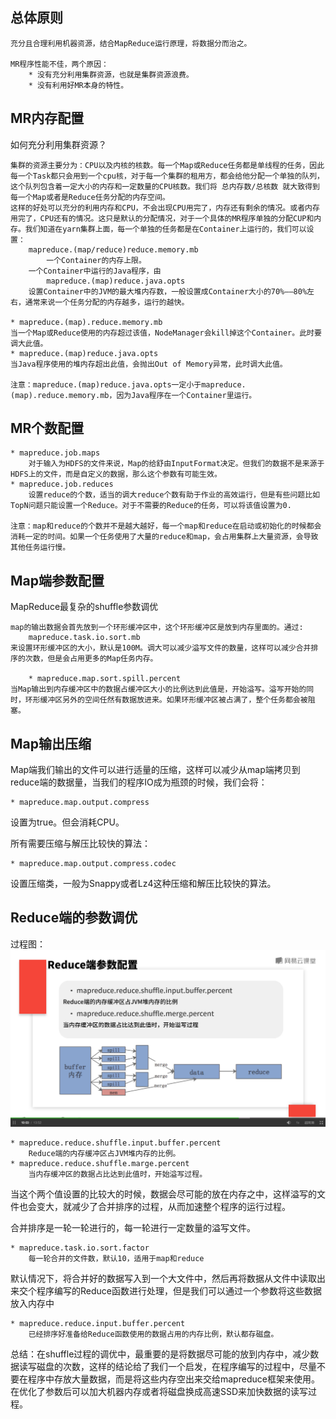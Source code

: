 ## 总体原则
	充分且合理利用机器资源，结合MapReduce运行原理，将数据分而治之。

	MR程序性能不佳，两个原因：
		* 没有充分利用集群资源，也就是集群资源浪费。
		* 没有利用好MR本身的特性。

## MR内存配置
如何充分利用集群资源？

	集群的资源主要分为：CPU以及内核的核数。每一个Map或Reduce任务都是单线程的任务，因此每一个Task都只会用到一个cpu核，对于每一个集群的租用方，都会给他分配一个单独的队列，这个队列包含着一定大小的内存和一定数量的CPU核数。我们将 总内存数/总核数 就大致得到每一个Map或者是Reduce任务分配的内存空间。  
	这样的好处可以充分的利用内存和CPU，不会出现CPU用完了，内存还有剩余的情况。或者内存用完了，CPU还有的情况。这只是默认的分配情况，对于一个具体的MR程序单独的分配CUP和内存。我们知道在yarn集群上面，每一个单独的任务都是在Container上运行的，我们可以设置：
		mapreduce.(map/reduce)reduce.memory.mb
			一个Container的内存上限。
		一个Container中运行的Java程序，由
			mapreduce.(map)reduce.java.opts
		设置Container中的JVM的最大堆内存数，一般设置成Container大小的70%——80%左右，通常来说一个任务分配的内存越多，运行的越快。

	* mapreduce.(map).reduce.memory.mb
	当一个Map或Reduce使用的内存超过该值，NodeManager会kill掉这个Container。此时要调大此值。
	* mapreduce.(map)reduce.java.opts
	当Java程序使用的堆内存超出此值，会抛出Out of Memory异常，此时调大此值。

	注意：mapreduce.(map)reduce.java.opts一定小于mapreduce.(map).reduce.memory.mb，因为Java程序在一个Container里运行。

## MR个数配置
	* mapreduce.job.maps
		对于输入为HDFS的文件来说，Map的给舒由InputFormat决定。但我们的数据不是来源于HDFS上的文件，而是自定义的数据，那么这个参数有可能生效。
	* mapreduce.job.reduces
		设置reduce的个数，适当的调大reduce个数有助于作业的高效运行，但是有些问题比如TopN问题只能设置一个Reduce。对于不需要的Reduce的任务，可以将该值设置为0.

	注意：map和reduce的个数并不是越大越好，每一个map和reduce在启动或初始化的时候都会消耗一定的时间。如果一个任务使用了大量的reduce和map，会占用集群上大量资源，会导致其他任务运行慢。

## Map端参数配置
MapReduce最复杂的shuffle参数调优

	map的输出数据会首先放到一个环形缓冲区中，这个环形缓冲区是放到内存里面的。通过:
		mapreduce.task.io.sort.mb
	来设置环形缓冲区的大小，默认是100M。调大可以减少溢写文件的数量，这样可以减少合并排序的次数，但是会占用更多的Map任务内存。
	
		* mapreduce.map.sort.spill.percent
	当Map输出到内存缓冲区中的数据占缓冲区大小的比例达到此值是，开始溢写。溢写开始的同时，环形缓冲区另外的空间任然有数据放进来。如果环形缓冲区被占满了，整个任务都会被阻塞。

## Map输出压缩
Map端我们输出的文件可以进行适量的压缩，这样可以减少从map端拷贝到reduce端的数据量，当我们的程序IO成为瓶颈的时候，我们会将：

	* mapreduce.map.output.compress 
	
设置为true。但会消耗CPU。

所有需要压缩与解压比较快的算法：

	* mapreduce.map.output.compress.codec
	
设置压缩类，一般为Snappy或者Lz4这种压缩和解压比较快的算法。

## Reduce端的参数调优
过程图：  
![Reduce端参数配置图](./040401_Reduce端参数配置图.png)  

	* mapreduce.reduce.shuffle.input.buffer.percent
		Reduce端的内存缓冲区占JVM堆内存的比例。
	* mapreduce.reduce.shuffle.marge.percent
		当内存缓冲区的数据占比达到此值时，开始溢写过程。

当这个两个值设置的比较大的时候，数据会尽可能的放在内存之中，这样溢写的文件也会变大，就减少了合并排序的过程，从而加速整个程序的运行过程。

合并排序是一轮一轮进行的，每一轮进行一定数量的溢写文件。    

	* mapreduce.task.io.sort.factor 
		每一轮合并的文件数，默认10，适用于map和reduce   

默认情况下，将合并好的数据写入到一个大文件中，然后再将数据从文件中读取出来交个程序编写的Reduce函数进行处理，但是我们可以通过一个参数将这些数据放入内存中  
	
	* mapreduce.reduce.input.buffer.percent
		已经排序好准备给Reduce函数使用的数据占用的内存比例，默认都存磁盘。  

总结：在shuffle过程的调优中，最重要的是将数据尽可能的放到内存中，减少数据读写磁盘的次数，这样的结论给了我们一个启发，在程序编写的过程中，尽量不要在程序中存放大量数据，而是将这些内存空出来交给mapreduce框架来使用。在优化了参数后可以加大机器内存或者将磁盘换成高速SSD来加快数据的读写过程。
